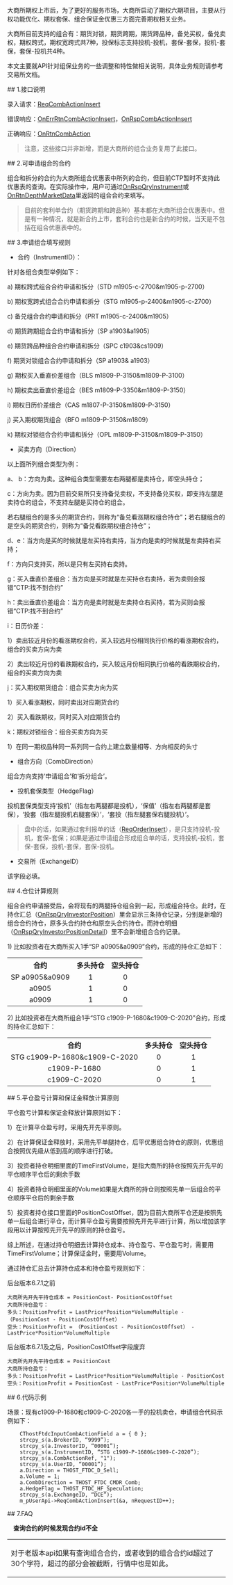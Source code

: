 <p>大商所期权上市后，为了更好的服务市场，大商所启动了期权六期项目，主要从行权功能优化、期权套保、组合保证金优惠三方面完善期权相关业务。</p>
<p>大商所目前支持的组合有：期货对锁，期货跨期，期货跨品种，备兑买权，备兑卖权，期权跨式，期权宽跨式共7种，投保标志支持投机-投机，套保-套保，投机-套保，套保-投机共4种。</p>
<p>本文主要就API针对组保业务的一些调整和特性做相关说明，具体业务规则请参考交易所文档。</p>
<span class="anchor" id="36b24516-9e91-4e7b-b8fc-9448b5c7acbd"></span>
## 1.接口说明
<p>录入请求：<a href="../../JYJK/CTHOSTFTDCTRADERSPI/REQCOMBACTIONINSERT/">ReqCombActionInsert</a></p>
<p>错误响应：<a href="../../JYJK/CTHOSTFTDCTRADERAPI/ONERRRTNCOMBACTIONINSERT/">OnErrRtnCombActionInsert</a>，<a href="../../JYJK/CTHOSTFTDCTRADERAPI/ONRSPCOMBACTIONINSERT/">OnRspCombActionInsert</a></p>
<p>正确响应：<a href="../../JYJK/CTHOSTFTDCTRADERAPI/ONRTNCOMBACTION/">OnRtnCombAction</a></p>
<blockquote>
<p>注意，这些接口并非新增，而是大商所的组合业务复用了此接口。</p>
</blockquote>
<span class="anchor" id="b2348f06-9b56-422c-8cff-407c74754022"></span>
## 2.可申请组合的合约
<p>组合和拆分的合约为大商所组合优惠表中所列的合约，但目前CTP暂时不支持此优惠表的查询。在实际操作中，用户可通过<a href="../../JYJK/CTHOSTFTDCTRADERAPI/ONRSPQRYINSTRUMENT/">OnRspQryInstrument</a>或<a href="../../HQJK/CTHOSTFTDCMDSPI/ONRTNDEPTHMARKETDATA/">OnRtnDepthMarketData</a>里返回的组合合约来填写。</p>
<blockquote>
<p>目前的套利单合约（期货跨期和跨品种）基本都在大商所组合优惠表中。但是有一种情况，就是新合约上市，套利合约也是新合约的时候，当天是不包括在组合优惠表中的。</p>
</blockquote>
<span class="anchor" id="cc6a18cc-a393-4491-a6d5-9fd3767bddf1"></span>
## 3.申请组合填写规则
<ul>
<li>合约（InstrumentID）：</li>
</ul>
<p>针对各组合类型举例如下：</p>
<p>a)  期权跨式组合合约申请和拆分（STD m1905-c-2700&amp;m1905-p-2700）</p>
<p>b)  期权宽跨式组合合约申请和拆分（STG m1905-p-2400&amp;m1905-c-2700）</p>
<p>c)  备兑组合合约申请和拆分（PRT m1905-c-2400&amp;m1905）</p>
<p>d)  期货跨期组合合约申请和拆分（SP a1903&amp;a1905）</p>
<p>e)  期货跨品种组合合约申请和拆分（SPC c1903&amp;cs1909）</p>
<p>f)  期货对锁组合合约申请和拆分（SP a1903&amp; a1903）</p>
<p>g)  期权买入垂直价差组合（BLS m1809-P-3150&amp;m1809-P-3100）</p>
<p>h)  期权卖出垂直价差组合（BES m1809-P-3350&amp;m1809-P-3150）</p>
<p>i)  期权日历价差组合（CAS m1807-P-3150&amp;m1809-P-3150）</p>
<p>j)  买入期权期货组合（BFO m1809-P-3150&amp;m1809）</p>
<p>k)  期权对锁组合合约申请和拆分（OPL m1809-P-3150&amp;m1809-P-3150）</p>
<ul>
<li>买卖方向（Direction）</li>
</ul>
<p>以上面所列组合类型为例：</p>
<p>a、  b：方向为卖。这种组合类型需要左右两腿都是卖持仓，即空头持仓；</p>
<p>c：方向为卖。因为目前交易所只支持备兑卖权，不支持备兑买权，即支持左腿是卖持仓的组合，不支持左腿是买持仓的组合。</p>
<p>若右腿组合的是多头的期货合约，则称为“备兑看涨期权组合持仓”；若右腿组合的是空头的期货合约，则称为“备兑看跌期权组合持仓”；</p>
<p>d、e：当方向是买的时候就是左买持右卖持，当方向是卖的时候就是左卖持右买持；</p>
<p>f：方向只支持买，所以是只有左买持右卖持。</p>
<p>g：买入垂直价差组合：当方向是买时就是左买持仓右卖持，若为卖则会报错“CTP:找不到合约”</p>
<p>h：卖出垂直价差组合：当方向是卖时就是左卖持仓右买持，若为买则会报错“CTP:找不到合约”</p>
<p>i：日历价差：</p>
<p>1）卖出较近月份的看涨期权合约，买入较远月份相同执行价格的看涨期权合约，组合的买卖方向为卖</p>
<p>2）卖出较近月份的看跌期权合约，买入较远月份相同执行价格的看跌期权合约，组合的买卖方向为卖</p>
<p>j：买入期权期货组合：组合买卖方向为买</p>
<p>1）买入看涨期权，同时卖出对应期货合约</p>
<p>2）买入看跌期权，同时买入对应期货合约</p>
<p>k：期权对锁组合：组合买卖方向为买</p>
<p>1）在同一期权品种同一系列同一合约上建立数量相等、方向相反的头寸</p>
<ul>
<li>组合方向（CombDirection）</li>
</ul>
<p>组合方向支持‘申请组合’和‘拆分组合’。</p>
<ul>
<li>投机套保类型（HedgeFlag）</li>
</ul>
<p>投机套保类型支持‘投机’（指左右两腿都是投机），‘保值’（指左右两腿都是套保），‘投套（指左腿投机右腿套保）’，‘套投（指左腿套保右腿投机）’。</p>
<blockquote>
<p>盘中的话，如果通过套利报单的话（<a href="../../JYJK/CTHOSTFTDCTRADERSPI/REQORDERINSERT/">ReqOrderInsert</a>），是只支持投机-投机，套保-套保；如果是通过申请组合形成组合单的话，支持投机-投机，套保-套保，投机-套保，套保-投机。</p>
</blockquote>
<ul>
<li>交易所（ExchangeID）</li>
</ul>
<p>该字段必填。</p>
<span class="anchor" id="61aaf267-073a-4623-916c-81a1f57687eb"></span>
## 4.仓位计算规则
<p>组合合约申请接受后，会将现有的两腿持仓组合到一起，形成组合持仓。此时，在持仓汇总（<a href="../../JYJK/CTHOSTFTDCTRADERAPI/ONRSPQRYINVESTORPOSITION/">OnRspQryInvestorPosition</a>）里会显示三条持仓记录，分别是新增的组合合约持仓，原多头合约持仓和原空头合约持仓。而持仓明细（<a href="../../JYJK/CTHOSTFTDCTRADERAPI/ONRSPQRYINVESTORPOSITIONDETAIL/">OnRspQryInvestorPositionDetail</a>）里不会新增组合合约记录。</p>
<p>1)  比如投资者在大商所买入1手“SP a0905&amp;a0909”合约，形成的持仓汇总如下：</p>
<table><tr><th style="TEXT-ALIGN: center;">合约</th><th style="TEXT-ALIGN: center;">多头持仓</th><th style="TEXT-ALIGN: center;">空头持仓</th></tr><tr><td style="TEXT-ALIGN: center;">SP a0905&amp;a0909</td>
<td style="TEXT-ALIGN: center;">1</td>
<td style="TEXT-ALIGN: center;">0</td>
</tr>
<tr><td style="TEXT-ALIGN: center;">a0905</td>
<td style="TEXT-ALIGN: center;">1</td>
<td style="TEXT-ALIGN: center;">0</td>
</tr>
<tr><td style="TEXT-ALIGN: center;">a0909</td>
<td style="TEXT-ALIGN: center;">1</td>
<td style="TEXT-ALIGN: center;">0</td>
</tr>
</table>
<p>2)  比如投资者在大商所组合1手“STG c1909-P-1680&amp;c1909-C-2020”合约，形成的持仓汇总如下：</p>
<table><tr><th style="TEXT-ALIGN: center;">合约</th><th style="TEXT-ALIGN: center;">多头持仓</th><th style="TEXT-ALIGN: center;">空头持仓</th></tr><tr><td style="TEXT-ALIGN: center;">STG c1909-P-1680&amp;c1909-C-2020</td>
<td style="TEXT-ALIGN: center;">0</td>
<td style="TEXT-ALIGN: center;">1</td>
</tr>
<tr><td style="TEXT-ALIGN: center;">c1909-P-1680</td>
<td style="TEXT-ALIGN: center;">0</td>
<td style="TEXT-ALIGN: center;">1</td>
</tr>
<tr><td style="TEXT-ALIGN: center;">c1909-C-2020</td>
<td style="TEXT-ALIGN: center;">0</td>
<td style="TEXT-ALIGN: center;">1</td>
</tr>
</table>
<span class="anchor" id="1a1b7d40-fc74-47e7-bd22-b46a13d0585c"></span>
## 5.平仓盈亏计算和保证金释放计算原则
<p>平仓盈亏计算和保证金释放计算原则如下：</p>
<p>1）在计算平仓盈亏时，采用先开先平原则。</p>
<p>2）在计算保证金释放时，采用先平单腿持仓，后平优惠组合持仓的原则，优惠组合按照优先级从低到高的顺序进行打破。</p>
<p><span alt="" id="anchor-id-10"></span> </p>
<p>3）投资者持仓明细里面的TimeFirstVolume，是指大商所的持仓按照先开先平的平仓顺序平仓后的剩余手数</p>
<p>4）投资者持仓明细里面的Volume如果是大商所的持仓则按照先单一后组合的平仓顺序平仓后的剩余手数</p>
<p>5）投资者持仓接口里面的PositionCostOffset，因为目前大商所平仓还是按照先单一后组合进行平仓，而计算平仓盈亏需要按照先开先平进行计算，所以增加该字段用以计算按照先开先平的原则的持仓盈亏。</p>
<p>综上所述，在通过持仓明细去计算持仓成本、持仓盈亏、平仓盈亏时，需要用TimeFirstVolume；计算保证金时，需要用Volume。</p>
<p>通过持仓汇总去计算持仓成本和持仓盈亏规则如下：</p>
<p>后台版本6.7.1之前</p>
<pre><code>大商所先开先平持仓成本 = PositionCost- PositionCostOffset
大商所持仓盈亏：
多头：PositionProfit = LastPrice*Position*VolumeMultiple - 
（PositionCost - PositionCostOffset）
空头：PositionProfit = （PositionCost - PositionCostOffset） - 
LastPrice*Position*VolumeMultiple 
</code></pre>
<p>后台版本6.7.1及之后，PositionCostOffset字段废弃</p>
<pre><code>大商所先开先平持仓成本 = PositionCost
大商所持仓盈亏：
多头：PositionProfit = LastPrice*Position*VolumeMultiple - PositionCost
空头：PositionProfit = PositionCost - LastPrice*Position*VolumeMultiple 
</code></pre>
<span class="anchor" id="1adcda3c-71d7-4dee-b134-2e8133c2bcaa"></span>
## 6.代码示例
<p>场景：现有c1909-P-1680和c1909-C-2020各一手的投机卖仓，申请组合代码示例如下：</p>
<pre><code>    CThostFtdcInputCombActionField a = { 0 };
    strcpy_s(a.BrokerID, “9999”);
    strcpy_s(a.InvestorID, “00001”);
    strcpy_s(a.InstrumentID, “STG c1909-P-1680&amp;c1909-C-2020”);
    strcpy_s(a.CombActionRef, "1");
    strcpy_s(a.UserID, “00001”);
    a.Direction = THOST_FTDC_D_Sell;
    a.Volume = 1;
    a.CombDirection = THOST_FTDC_CMDR_Comb;
    a.HedgeFlag = THOST_FTDC_HF_Speculation;
    strcpy_s(a.ExchangeID, “DCE”);
    m_pUserApi-&gt;ReqCombActionInsert(&amp;a, nRequestID++);
</code></pre>
<span class="anchor" id="5f06ce03-b651-426a-8f7a-8cb5605747de"></span>
## 7.FAQ
<p><div class="region_i"><p class="region_header" id="region_header_1" style="padding-left: 1em;font-weight : bold;text-indent: 0px;text-align: left;">查询合约的时候发现合约id不全</p><div class="region_panel" id="region_panel_1" style="display:block;"><table><tr><td>
<p>对于老版本api如果有查询组合合约，或者收到的组合合约id超过了30个字符，超过的部分会被截断，行情中也是如此。</p>
</td></tr></table>
</div><p class="region_tail" id="region_tail_1" style="border-top-color:transparent;border-bottom-width:0;"></p></div></p>
